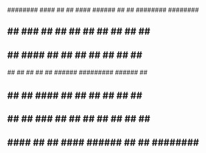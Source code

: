 ######## #### ##    ## ####  ######  ##     ## ######## ########  
##        ##  ###   ##  ##  ##    ## ##     ## ##       ##     ## 
##        ##  ####  ##  ##  ##       ##     ## ##       ##     ## 
######    ##  ## ## ##  ##   ######  ######### ######   ##     ## 
##        ##  ##  ####  ##        ## ##     ## ##       ##     ## 
##        ##  ##   ###  ##  ##    ## ##     ## ##       ##     ## 
##       #### ##    ## ####  ######  ##     ## ######## ########  